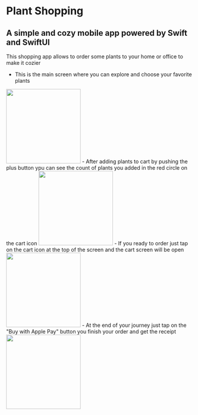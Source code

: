 # Plant Shopping
## A simple and cozy mobile app powered by Swift and SwiftUI
This shopping app allows to order some plants to your home or office to make it cozier 
- This is the main screen where you can explore and choose your favorite plants
<img src="https://i.ibb.co/cCN2h09/Simulator-Screen-Shot-i-Phone-12-mini-2022-01-08-at-18-24-43.png" width="200" />
- After adding plants to cart by pushing the plus button ypu can see the count of plants you added in the red circle on the cart icon
<img src="https://i.ibb.co/995qkDK/Simulator-Screen-Shot-i-Phone-12-mini-2022-01-08-at-20-39-02.png" width="200" />
- If you ready to order just tap on the cart icon at the top of the screen and the cart screen will be open
<img src="https://i.ibb.co/n3X04Nh/Simulator-Screen-Shot-i-Phone-12-mini-2022-01-08-at-20-39-04.png" width="200" />
- At the end of your journey just tap on the "Buy with Apple Pay" button you finish your order and get the receipt 
<img src="https://i.ibb.co/cFRyF4N/Simulator-Screen-Shot-i-Phone-12-mini-2022-01-08-at-20-39-08.png" width="200" />
